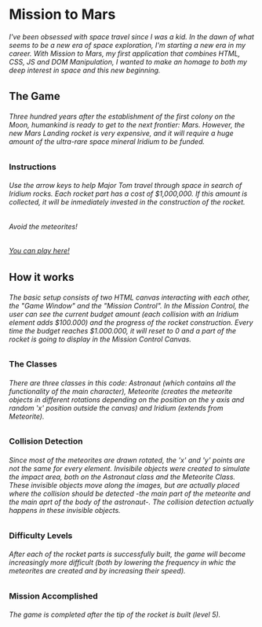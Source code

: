 # Mission to Mars

###### I've been obsessed with space travel since I was a kid. In the dawn of what seems to be a new era of space exploration, I'm starting a new era in my career. With Mission to Mars, my first application that combines HTML, CSS, JS and DOM Manipulation, I wanted to make an homage to both my deep interest in space and this new beginning.

## The Game

###### Three hundred years after the establishment of the first colony on the Moon, humankind is ready to get to the next frontier: Mars. However, the new Mars Landing rocket is very expensive, and it will require a huge amount of the ultra-rare space mineral Iridium to be funded. 

### Instructions

###### Use the arrow keys to help Major Tom travel through space in search of Iridium rocks. Each rocket part has a cost of $1,000,000. If this amount is collected, it will be inmediately invested in the construction of the rocket.

###### Avoid the meteorites!

###### [You can play here!](https://humbertovacu.github.io/missiontomars/)

## How it works

###### The basic setup consists of two HTML canvas interacting with each other, the "Game Window" and the "Mission Control". In the Mission Control, the user can see the current budget amount (each collision with an *Iridium* element adds $100.000) and the progress of the rocket construction. Every time the budget reaches $1.000.000, it will reset to 0 and a part of the rocket is going to display in the Mission Control Canvas. 

### The Classes

###### There are three classes in this code: *Astronaut* (which contains all the functionality of the main character), *Meteorite* (creates the meteorite objects in different rotations depending on the position on the y axis and random 'x' position outside the canvas) and *Iridium* (extends from Meteorite).

### Collision Detection

###### Since most of the meteorites are drawn rotated, the 'x' and 'y' points are not the same for every element. Invisibile objects were created to simulate the *impact area*, both on the Astronaut class and the Meteorite Class. These invisible objects move along the images, but are actually placed where the collision should be detected -the main part of the meteorite and the main aprt of the body of the astronaut-. The collision detection actually happens in these invisible objects.

### Difficulty Levels

###### After each of the rocket parts is successfully built, the game will become increasingly more difficult (both by lowering the frequency in whic the meteorites are created and by increasing their speed).

### Mission Accomplished

###### The game is completed after the tip of the rocket is built (level 5). 
